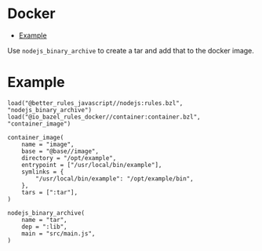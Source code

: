 # Docker

<!-- START doctoc generated TOC please keep comment here to allow auto update -->
<!-- DON'T EDIT THIS SECTION, INSTEAD RE-RUN doctoc TO UPDATE -->

- [Example](#example)

<!-- END doctoc generated TOC please keep comment here to allow auto update -->

Use `nodejs_binary_archive` to create a tar and add that to the docker image.

# Example

```bzl
load("@better_rules_javascript//nodejs:rules.bzl", "nodejs_binary_archive")
load("@io_bazel_rules_docker//container:container.bzl", "container_image")

container_image(
    name = "image",
    base = "@base//image",
    directory = "/opt/example",
    entrypoint = ["/usr/local/bin/example"],
    symlinks = {
        "/usr/local/bin/example": "/opt/example/bin",
    },
    tars = [":tar"],
)

nodejs_binary_archive(
    name = "tar",
    dep = ":lib",
    main = "src/main.js",
)
```
